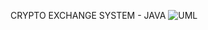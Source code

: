 CRYPTO EXCHANGE SYSTEM - JAVA
![UML](https://github.com/user-attachments/assets/3e9134ac-acad-4c69-98ba-ae0b93a2a105)
